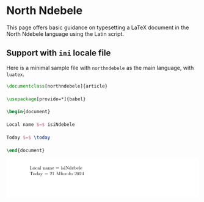 # North Ndebele

This page offers basic guidance on typesetting a LaTeX document in the
North Ndebele language using the Latin script.

## Support with `ini` locale file

Here is a minimal sample file with `northndebele` as the main language, with `luatex`.

```tex
\documentclass[northndebele]{article}

\usepackage[provide=*]{babel}

\begin{document}

Local name $=$ isiNdebele

Today $=$ \today

\end{document}
```

![](../media/locale-northndebele.png)